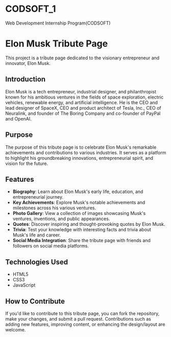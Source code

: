 # CODSOFT_1
Web Development Internship Program(CODSOFT)
# Elon Musk Tribute Page

This project is a tribute page dedicated to the visionary entrepreneur and innovator, Elon Musk. 

## Introduction

Elon Musk is a tech entrepreneur, industrial designer, and philanthropist known for his ambitious ventures in the fields of space exploration, electric vehicles, renewable energy, and artificial intelligence. He is the CEO and lead designer of SpaceX, CEO and product architect of Tesla, Inc., CEO of Neuralink, and founder of The Boring Company and co-founder of PayPal and OpenAI.

## Purpose

The purpose of this tribute page is to celebrate Elon Musk's remarkable achievements and contributions to various industries. It serves as a platform to highlight his groundbreaking innovations, entrepreneurial spirit, and vision for the future.

## Features

- **Biography**: Learn about Elon Musk's early life, education, and entrepreneurial journey.
- **Key Achievements**: Explore Musk's notable achievements and milestones across his various ventures.
- **Photo Gallery**: View a collection of images showcasing Musk's ventures, inventions, and public appearances.
- **Quotes**: Discover inspiring and thought-provoking quotes by Elon Musk.
- **Trivia**: Test your knowledge with interesting facts and trivia about Musk's life and career.
- **Social Media Integration**: Share the tribute page with friends and followers on social media platforms.

## Technologies Used

- HTML5
- CSS3
- JavaScript

## How to Contribute

If you'd like to contribute to this tribute page, you can fork the repository, make your changes, and submit a pull request. Contributions such as adding new features, improving content, or enhancing the design/layout are welcome.

